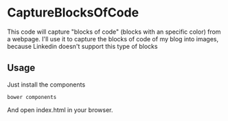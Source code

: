 # CaptureBlocksOfCode

This code will capture "blocks of code" (blocks with an specific color) from a webpage. I'll use it to capture the blocks of code of my blog into images, because Linkedin doesn't support this type of blocks

## Usage

Just install the components

    bower components
    
And open index.html in your browser.    